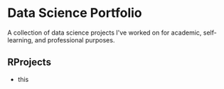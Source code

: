 # Data Science Portfolio

A collection of data science projects I've worked on for academic, self-learning, and professional purposes.

## RProjects

- this
